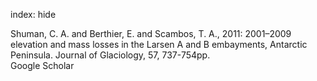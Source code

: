index: hide

<div class="Citation">

  <div class="Citation-body">
    <div class="Citation-text">Shuman, C. A. and Berthier, E. and Scambos, T. A., 2011: 2001–2009 elevation and mass losses in the Larsen A and B embayments, Antarctic Peninsula. <span class="Article-journal">Journal of Glaciology, </span><span class="Article-volume">57, </span>737-754pp.</div>
    <div class="Citation-links">
      <div class="CitationLink" data-href="https://scholar.google.com/scholar?q=2001%E2%80%932009+elevation+and+mass+losses+in+the+Larsen+A+and+B+embayments%2C+Antarctic+Peninsula">
        <div class="CitationLink-icon CitationLink-Scholar"></div>
        <div class="CitationLink-text">Google Scholar</div>
      </div>
    </div>
  </div>
</div>


<div class="Citation-copy">

</div>